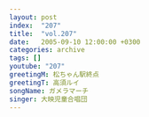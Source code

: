 ```yaml
---
layout: post
index:  "207"
title:  "vol.207"
date:   2005-09-10 12:00:00 +0300
categories: archive
tags: []
youtube: "207"
greetingM: 松ちゃん駅終点
greetingT: 高須ルイ
songName: ガメラマーチ
singer: 大映児童合唱団
---
```

